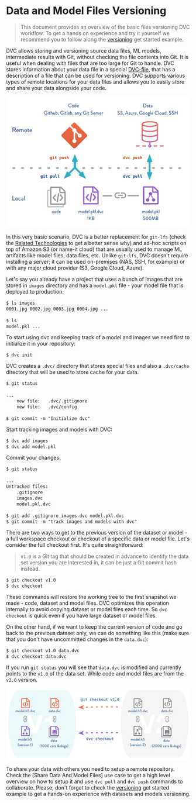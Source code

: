 # Data and Model Files Versioning

> This document provides an overview of the basic files versioning DVC workflow.
> To get a hands on experience and try it yourself we recommend you to follow
> along the [versioning](/doc/get-started/example-versioning) get started
> example.

DVC allows storing and versioning source data files, ML models, intermediate
results with Git, without checking the file contents into Git. It is useful when
dealing with files that are too large for Git to handle. DVC stores information
about your data file in a special [DVC-file](/doc/user-guide/dvc-file-format),
that has a description of a file that can be used for versioning. DVC supports
various types of remote locations for your data files and allows you to easily
store and share your data alongside your code.

![](/static/img/model-versioning-diagram.png)

In this very basic scenario, DVC is a better replacement for `git-lfs` (check
the [Related Technologies](/doc/understanding-dvc/related-technologies) to get a
better sense why) and ad-hoc scripts on top of Amazon S3 (or name-it cloud) that
are usually used to manage ML artifacts like model files, data files, etc.
Unlike `git-lfs`, DVC doesn't require installing a server; it can be used
on-premises (NAS, SSH, for example) or with any major cloud provider (S3, Google
Cloud, Azure).

Let's say you already have a project that uses a bunch of images that are stored
in `images` directory and has a `model.pkl` file - your model file that is
deployed to production.

```dvc
$ ls images
0001.jpg 0002.jpg 0003.jpg 0004.jpg ...

$ ls
model.pkl ...
```

To start using dvc and keeping track of a model and images we need first to
initialize it in your repository:

```dvc
$ dvc init
```

DVC creates a `.dvc/` directory that stores special files and also a
`.dvc/cache` directory that will be used to store cache for your data.

```dvc
$ git status

...
    new file:   .dvc/.gitignore
    new file:   .dvc/config

$ git commit -m "Initialize dvc"
```

Start tracking images and models with DVC:

```dvc
$ dvc add images
$ dvc add model.pkl
```

Commit your changes:

```dvc
$ git status

...
Untracked files:
    .gitignore
    images.dvc
    model.pkl.dvc

$ git add .gitignore images.dvc model.pkl.dvc
$ git commit -m "track images and models with dvc"
```

There are two ways to get to the previous version of the dataset or model - a
full workspace checkout or checkout of a specific data or model file. Let's
consider the full checkout first. It's quite straightforward:

> `v1.0` is a Git tag that should be created in advance to identify the data set
> version you are interested in, it can be just a Git commit hash instead.

```dvc
$ git checkout v1.0
$ dvc checkout
```

These commands will restore the working tree to the first snapshot we made -
code, dataset and model files. DVC optimizes this operation internally to avoid
copying dataset or model files each time. So `dvc checkout` is quick even if you
have large dataset or model files.

On the other hand, if we want to keep the current version of code and go back to
the previous dataset only, we can do something like this (make sure that you
don't have uncommitted changes in the `data.dvc`):

```dvc
$ git checkout v1.0 data.dvc
$ dvc checkout data.dvc
```

If you run `git status` you will see that `data.dvc` is modified and currently
points to the `v1.0` of the data set. While code and model files are from the
`v2.0` version.

![](/static/img/versioning.png)

To share your data with others you need to setup a remote repository. Check the
[Share Data And Model Files] use case to get a high level overview on how to
setup it and use `dvc pull` and `dvc push` commands to collaborate. Please,
don't forget to check the [versioning](/doc/get-started/example-versioning) get
started example to get a hands-on experience with datasets and models
versioning.
